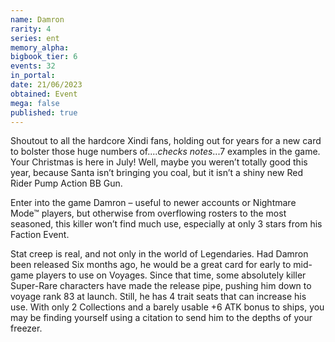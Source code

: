 ```yaml
---
name: Damron
rarity: 4
series: ent
memory_alpha:
bigbook_tier: 6
events: 32
in_portal:
date: 21/06/2023
obtained: Event
mega: false
published: true
---
```


Shoutout to all the hardcore Xindi fans, holding out for years for a new card to bolster those huge numbers of....*checks notes*...7 examples in the game. Your Christmas is here in July!  Well, maybe you weren’t totally good this year, because Santa isn’t bringing you coal, but it isn’t a shiny new Red Rider Pump Action BB Gun.

Enter into the game Damron – useful to newer accounts or Nightmare Mode™ players, but otherwise from overflowing rosters to the most seasoned, this killer won’t find much use, especially at only 3 stars from his Faction Event.

Stat creep is real, and not only in the world of Legendaries. Had Damron been released Six months ago, he would be a great card for early to mid-game players to use on Voyages. Since that time, some absolutely killer Super-Rare characters have made the release pipe, pushing him down to voyage rank 83 at launch. Still, he has 4 trait seats that can increase his use. With only 2 Collections and a barely usable +6 ATK bonus to ships, you may be finding yourself using a citation to send him to the depths of your freezer.
